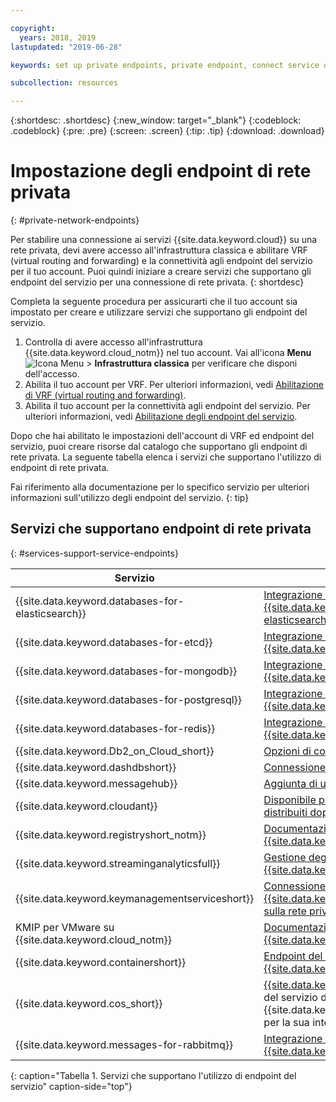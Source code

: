```yaml
---

copyright:
  years: 2018, 2019
lastupdated: "2019-06-28"

keywords: set up private endpoints, private endpoint, connect service over private network, 

subcollection: resources

---
```


{:shortdesc: .shortdesc}
{:new_window: target="_blank"}
{:codeblock: .codeblock}
{:pre: .pre}
{:screen: .screen}
{:tip: .tip}
{:download: .download}

# Impostazione degli endpoint di rete privata
{: #private-network-endpoints}

Per stabilire una connessione ai servizi {{site.data.keyword.cloud}} su una rete privata, devi avere accesso all'infrastruttura classica e abilitare VRF (virtual routing and forwarding) e la connettività agli endpoint del servizio per il tuo account. Puoi quindi iniziare a creare servizi che supportano gli endpoint del servizio per una connessione di rete privata.
{: shortdesc}

Completa la seguente procedura per assicurarti che il tuo account sia impostato per creare e utilizzare servizi che supportano gli endpoint del servizio.

1. Controlla di avere accesso all'infrastruttura {{site.data.keyword.cloud_notm}} nel tuo account. Vai all'icona **Menu** ![Icona Menu](../icons/icon_hamburger.svg) > **Infrastruttura classica** per verificare che disponi dell'accesso.
2. Abilita il tuo account per VRF. Per ulteriori informazioni, vedi [Abilitazione di VRF (virtual routing and forwarding)](/docs/account?topic=account-vrf-service-endpoint#vrf).
3. Abilita il tuo account per la connettività agli endpoint del servizio. Per ulteriori informazioni, vedi [Abilitazione degli endpoint del servizio](/docs/account?topic=account-vrf-service-endpoint#vrf).

Dopo che hai abilitato le impostazioni dell'account di VRF ed endpoint del servizio, puoi creare risorse dal catalogo che supportano gli endpoint di rete privata. La seguente tabella elenca i servizi che supportano l'utilizzo di endpoint di rete privata. 

Fai riferimento alla documentazione per lo specifico servizio per ulteriori informazioni sull'utilizzo degli endpoint del servizio.
{: tip}

## Servizi che supportano endpoint di rete privata
{: #services-support-service-endpoints}

| Servizio | Documentazione |
|-------------------|-------------------------------|
| {{site.data.keyword.databases-for-elasticsearch}} | [Integrazione degli endpoint del servizio {{site.data.keyword.databases-for-elasticsearch}}](/docs/services/databases-for-elasticsearch?topic=cloud-databases-service-endpoints) |
| {{site.data.keyword.databases-for-etcd}} | [Integrazione degli endpoint del servizio {{site.data.keyword.databases-for-etcd}}](/docs/services/databases-for-etcd?topic=cloud-databases-service-endpoints) |
| {{site.data.keyword.databases-for-mongodb}} | [Integrazione degli endpoint del servizio {{site.data.keyword.databases-for-mongodb}}](/docs/services/databases-for-mongodb?topic=cloud-databases-service-endpoints) |
| {{site.data.keyword.databases-for-postgresql}} | [Integrazione degli endpoint del servizio {{site.data.keyword.databases-for-postgresql}}](/docs/services/databases-for-postgresql?topic=cloud-databases-service-endpoints)|
| {{site.data.keyword.databases-for-redis}} | [Integrazione degli endpoint del servizio {{site.data.keyword.databases-for-redis}}](/docs/services/databases-for-redis?topic=cloud-databases-service-endpoints)|
| {{site.data.keyword.Db2_on_Cloud_short}} | [Opzioni di connettività](/docs/services/Db2onCloud?topic=Db2onCloud-connect_options) |
| {{site.data.keyword.dashdbshort}} | [Connessione a un endpoint privato](/docs/services/Db2whc?topic=Db2whc-connect_options#priv_endpt) |
|{{site.data.keyword.messagehub}} | [Aggiunta di un endpoint privato](/docs/services/EventStreams?topic=eventstreams-manage_endpoints#add_endpoint) |
| {{site.data.keyword.cloudant}}  |  [Disponibile per tutti i piani hardware dedicati distribuiti dopo il 1° gennaio 2019](/docs/services/Cloudant/api?topic=cloudant-ibm-cloud-public#dedicated-hardware-plan) |
| {{site.data.keyword.registryshort_notm}} | [Documentazione di {{site.data.keyword.registryshort_notm}}](/docs/services/Registry?topic=va-va_index) |
| {{site.data.keyword.streaminganalyticsfull}} |  [Gestione degli endpoint del servizio per {{site.data.keyword.streaminganalyticsshort}}](/docs/services/StreamingAnalytics?topic=StreamingAnalytics-manage_endpoints#manage_endpoints) |
| {{site.data.keyword.keymanagementserviceshort}} | [Connessione a {{site.data.keyword.keymanagementserviceshort}} sulla rete privata {{site.data.keyword.cloud_notm}}](/docs/services/key-protect?topic=key-protect-private-endpoints) |
| KMIP per VMware su {{site.data.keyword.cloud_notm}} | [Documentazione di KMIP per VMware su {{site.data.keyword.cloud_notm}}](/docs/services/vmwaresolutions/services?topic=vmware-solutions-kmip_standalone_considerations#kmip_standalone_considerations-install)|
| {{site.data.keyword.containershort}} | [Endpoint del servizio pubblici e privati per {{site.data.keyword.containershort_notm}}](/docs/containers?topic=containers-cs_network_ov#cs_network_ov_master_private) |
| {{site.data.keyword.cos_short}} | [{{site.data.keyword.cos_short}}](/docs/services/cloud-object-storage?topic=cloud-object-storage-advanced-endpoints) utilizza l'endpoint del servizio di {{site.data.keyword.keymanagementserviceshort}} per la sua integrazione BYOK|
| {{site.data.keyword.messages-for-rabbitmq}} | [Integrazione degli endpoint del servizio {{site.data.keyword.messages-for-rabbitmq}}](/docs/services/messages-for-rabbitmq?topic=cloud-databases-service-endpoints)| 
{: caption="Tabella 1. Servizi che supportano l'utilizzo di endpoint del servizio" caption-side="top"}










